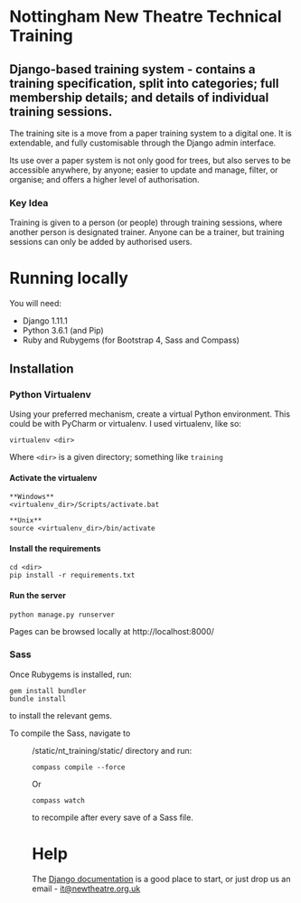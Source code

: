 # Nottingham New Theatre Technical Training 
## Django-based training system - contains a training specification, split into categories; full membership details; and details of individual training sessions.

The training site is a move from a paper training system to a digital one. It is extendable, and fully customisable through the Django admin interface. 

Its use over a paper system is not only good for trees, but also serves to be accessible anywhere, by anyone; easier to update and manage, filter, or organise; and offers a higher level of authorisation.

### Key Idea
Training is given to a person (or people) through training sessions, where another person is designated trainer. Anyone can be a trainer, but training sessions can only be added by authorised users.

# Running locally 

You will need: 
* Django 1.11.1 
* Python 3.6.1 (and Pip) 
* Ruby and Rubygems (for Bootstrap 4, Sass and Compass)

## Installation 
### Python Virtualenv 
Using your preferred mechanism, create a virtual Python environment. This could be with PyCharm or virtualenv. I used virtualenv, like so:

```
virtualenv <dir>
``` 

Where `<dir>` is a given directory; something like `training`
#### Activate the virtualenv 

```
**Windows**
<virtualenv_dir>/Scripts/activate.bat

**Unix**
source <virtualenv_dir>/bin/activate
``` 

#### Install the requirements 

```
cd <dir>
pip install -r requirements.txt 
```

#### Run the server 
```
python manage.py runserver 
``` 
Pages can be browsed locally at http://localhost:8000/

### Sass
Once Rubygems is installed, run:
```
gem install bundler
bundle install 
```
to install the relevant gems.

To compile the Sass, navigate to <dir>/static/nt_training/static/ directory and run:
``` 
compass compile --force
``` 
Or 
```
compass watch
```
to recompile after every save of a Sass file.

# Help 

The [Django documentation](https://docs.djangoproject.com/en/1.11/) is a good place to start, or just drop us an email - [it@newtheatre.org.uk](mailto:it@newtheatre.org.uk)